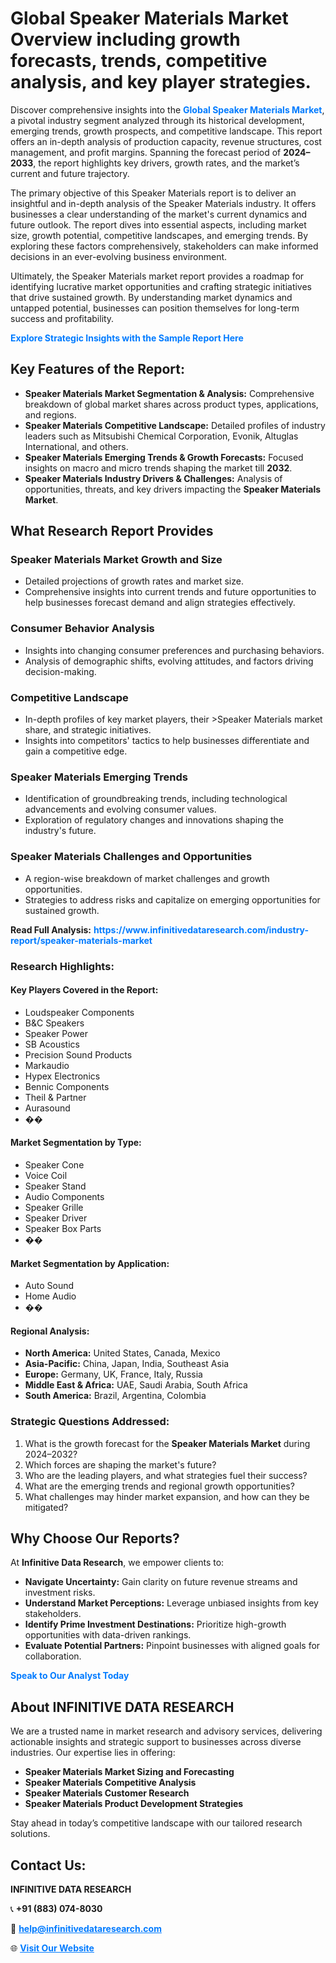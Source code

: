<h1>Global Speaker Materials Market Overview including growth forecasts, trends, competitive analysis, and key player strategies.</h1>
<p>
Discover comprehensive insights into the 
<a href="https://www.infinitivedataresearch.com/industry-report/speaker-materials-market" rel="dofollow" style="color: #007BFF; text-decoration: none;"><strong>Global Speaker Materials Market</strong></a>, a pivotal industry segment analyzed through its historical development, emerging trends, growth prospects, and competitive landscape. This report offers an in-depth analysis of production capacity, revenue structures, cost management, and profit margins. Spanning the forecast period of <strong>2024–2033</strong>, the report highlights key drivers, growth rates, and the market’s current and future trajectory.
</p>
<p>
The primary objective of this Speaker Materials report is to deliver an insightful and in-depth analysis of the Speaker Materials industry. It offers businesses a clear understanding of the market's current dynamics and future outlook. The report dives into essential aspects, including market size, growth potential, competitive landscapes, and emerging trends. By exploring these factors comprehensively, stakeholders can make informed decisions in an ever-evolving business environment.
</p>
<p>
Ultimately, the Speaker Materials market report provides a roadmap for identifying lucrative market opportunities and crafting strategic initiatives that drive sustained growth. By understanding market dynamics and untapped potential, businesses can position themselves for long-term success and profitability.
</p>
<p>
<a href="https://www.infinitivedataresearch.com/request-sample/reportId=109959" style="color: #007BFF; text-decoration: none;"><strong>Explore Strategic Insights with the Sample Report Here</strong></a>
</p>

<h2>Key Features of the Report:</h2>
<ul>
<li><strong>Speaker Materials Market Segmentation & Analysis:</strong> Comprehensive breakdown of global market shares across product types, applications, and regions.</li>
<li><strong>Speaker Materials Competitive Landscape:</strong> Detailed profiles of industry leaders such as Mitsubishi Chemical Corporation, Evonik, Altuglas International, and others.</li>
<li><strong>Speaker Materials Emerging Trends & Growth Forecasts:</strong> Focused insights on macro and micro trends shaping the market till <strong>2032</strong>.</li>
<li><strong>Speaker Materials Industry Drivers & Challenges:</strong> Analysis of opportunities, threats, and key drivers impacting the <strong>Speaker Materials Market</strong>.</li>
</ul>

<h2>What Research Report Provides</h2>
<h3>Speaker Materials Market Growth and Size</h3>
<ul>
<li>Detailed projections of growth rates and market size.</li>
<li>Comprehensive insights into current trends and future opportunities to help businesses forecast demand and align strategies effectively.</li>
</ul>

<h3>Consumer Behavior Analysis</h3>
<ul>
<li>Insights into changing consumer preferences and purchasing behaviors.</li>
<li>Analysis of demographic shifts, evolving attitudes, and factors driving decision-making.</li>
</ul>

<h3>Competitive Landscape</h3>
<ul>
<li>In-depth profiles of key market players, their >Speaker Materials market share, and strategic initiatives.</li>
<li>Insights into competitors' tactics to help businesses differentiate and gain a competitive edge.</li>
</ul>

<h3>Speaker Materials Emerging Trends</h3>
<ul>
<li>Identification of groundbreaking trends, including technological advancements and evolving consumer values.</li>
<li>Exploration of regulatory changes and innovations shaping the industry's future.</li>
</ul>

<h3>Speaker Materials Challenges and Opportunities</h3>
<ul>
<li>A region-wise breakdown of market challenges and growth opportunities.</li>
<li>Strategies to address risks and capitalize on emerging opportunities for sustained growth.</li>
</ul>
<p><strong>Read Full Analysis:</strong> <a href="https://www.infinitivedataresearch.com/industry-report/speaker-materials-market" rel="dofollow" style="color: #007BFF; text-decoration: none;"><strong>https://www.infinitivedataresearch.com/industry-report/speaker-materials-market</strong></a></p>
<h3>Research Highlights:</h3>
<h4>Key Players Covered in the Report:</h4>
<ul><li>Loudspeaker Components</li><li>B&amp;C Speakers</li><li>Speaker Power</li><li>SB Acoustics</li><li>Precision Sound Products</li><li>Markaudio</li><li>Hypex Electronics</li><li>Bennic Components</li><li>Theil &amp; Partner</li><li>Aurasound</li><li>��</li></ul>
<h4>Market Segmentation by Type:</h4>
<ul><li>Speaker Cone</li><li>Voice Coil</li><li>Speaker Stand</li><li>Audio Components</li><li>Speaker Grille</li><li>Speaker Driver</li><li>Speaker Box Parts</li><li>��</li></ul>
<h4>Market Segmentation by Application:</h4>
<ul><li>Auto Sound</li><li>Home Audio</li><li>��</li></ul>

<h4>Regional Analysis:</h4>
<ul>
<li><strong>North America:</strong> United States, Canada, Mexico</li>
<li><strong>Asia-Pacific:</strong> China, Japan, India, Southeast Asia</li>
<li><strong>Europe:</strong> Germany, UK, France, Italy, Russia</li>
<li><strong>Middle East & Africa:</strong> UAE, Saudi Arabia, South Africa</li>
<li><strong>South America:</strong> Brazil, Argentina, Colombia</li>
</ul>

<h3>Strategic Questions Addressed:</h3>
<ol>
<li>What is the growth forecast for the <strong>Speaker Materials Market</strong> during 2024–2032?</li>
<li>Which forces are shaping the market's future?</li>
<li>Who are the leading players, and what strategies fuel their success?</li>
<li>What are the emerging trends and regional growth opportunities?</li>
<li>What challenges may hinder market expansion, and how can they be mitigated?</li>
</ol>

<h2>Why Choose Our Reports?</h2>
<p>At <strong>Infinitive Data Research</strong>, we empower clients to:</p>
<ul>
<li><strong>Navigate Uncertainty:</strong> Gain clarity on future revenue streams and investment risks.</li>
<li><strong>Understand Market Perceptions:</strong> Leverage unbiased insights from key stakeholders.</li>
<li><strong>Identify Prime Investment Destinations:</strong> Prioritize high-growth opportunities with data-driven rankings.</li>
<li><strong>Evaluate Potential Partners:</strong> Pinpoint businesses with aligned goals for collaboration.</li>
</ul>
<p><a href="https://www.infinitivedataresearch.com/industry-report/speaker-materials-market" rel="dofollow" style="color: #007BFF; text-decoration: none;"><strong>Speak to Our Analyst Today</strong></a></p>

<h2>About INFINITIVE DATA RESEARCH</h2>
<p>We are a trusted name in market research and advisory services, delivering actionable insights and strategic support to businesses across diverse industries. Our expertise lies in offering:</p>
<ul>
<li><strong>Speaker Materials Market Sizing and Forecasting</strong></li>
<li><strong>Speaker Materials Competitive Analysis</strong></li>
<li><strong>Speaker Materials Customer Research</strong></li>
<li><strong>Speaker Materials Product Development Strategies</strong></li>
</ul>
<p>Stay ahead in today’s competitive landscape with our tailored research solutions.</p>

<h2>Contact Us:</h2>
<p><strong>INFINITIVE DATA RESEARCH</strong></p>
<p>📞 <strong>+91 (883) 074-8030</strong></p>
<p>📧 <strong><a href="mailto:help@infinitivedataresearch.com" style="color: #007BFF;">help@infinitivedataresearch.com</a></strong></p>
<p>🌐 <strong><a href="https://www.infinitivedataresearch.com" rel="dofollow" style="color: #007BFF;">Visit Our Website</a></strong></p>